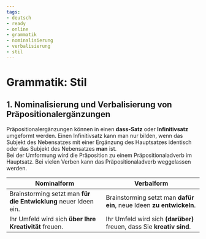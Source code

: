 ```yaml
---
tags:
- deutsch
- ready
- online
- grammatik
- nominalisierung
- verbalisierung
- stil
---
```


# Grammatik: Stil

## **1. Nominalisierung und Verbalisierung von Präpositionalergänzungen**

Präpositionalergänzungen können in einen **dass-Satz** oder **Infinitivsatz** umgeformt werden. Einen Infinitivsatz kann man nur bilden, wenn das Subjekt des Nebensatzes mit einer Ergänzung des Hauptsatzes identisch oder das Subjekt des Nebensatzes **man** ist.  
Bei der Umformung wird die Präposition zu einem Präpositionaladverb im Hauptsatz. Bei vielen Verben kann das Präpositionaladverb weggelassen werden.

|**Nominalform**|**Verbalform**|
|---|---|
|Brainstorming setzt man **für die Entwicklung** neuer Ideen ein.|Brainstorming setzt man **dafür ein**, neue Ideen **zu entwickeln**.|
|Ihr Umfeld wird sich **über Ihre Kreativität** freuen.|Ihr Umfeld wird sich **(darüber)** freuen, dass Sie **kreativ sind**.|
